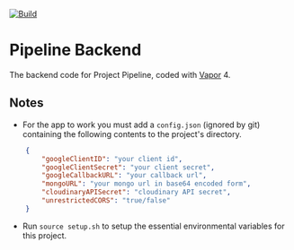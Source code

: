 [![Build](https://github.com/Project-Pipeline/Pipeline-backend/workflows/CI/badge.svg)](https://github.com/Project-Pipeline/Pipeline-backend/actions)

# Pipeline Backend

The backend code for Project Pipeline, coded with [Vapor](https://vapor.codes) 4.

## Notes
* For the app to work you must add a  `config.json`  (ignored by git) containing the following contents to the project's directory.
```json
    {
        "googleClientID": "your client id",
        "googleClientSecret": "your client secret",
        "googleCallbackURL": "your callback url",
        "mongoURL": "your mongo url in base64 encoded form",
        "cloudinaryAPISecret": "cloudinary API secret",
        "unrestrictedCORS": "true/false"
    }
```
* Run `source setup.sh` to setup the essential environmental variables for this project.
    

